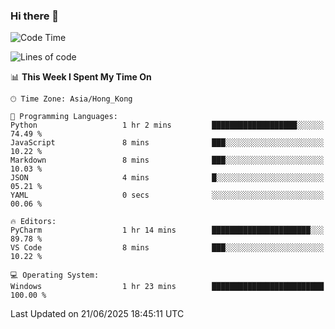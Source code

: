 ### Hi there 👋

<!--
**RoiexLee/RoiexLee** is a ✨ _special_ ✨ repository because its `README.md` (this file) appears on your GitHub profile.

Here are some ideas to get you started:

- 🔭 I’m currently working on ...
- 🌱 I’m currently learning ...
- 👯 I’m looking to collaborate on ...
- 🤔 I’m looking for help with ...
- 💬 Ask me about ...
- 📫 How to reach me: ...
- 😄 Pronouns: ...
- ⚡ Fun fact: ...
-->

<!--START_SECTION:waka-->
![Code Time](http://img.shields.io/badge/Code%20Time-1%2C175%20hrs%206%20mins-blue)

![Lines of code](https://img.shields.io/badge/From%20Hello%20World%20I%27ve%20Written-41.6%20thousand%20lines%20of%20code-blue)

📊 **This Week I Spent My Time On** 

```text
🕑︎ Time Zone: Asia/Hong_Kong

💬 Programming Languages: 
Python                   1 hr 2 mins         ███████████████████░░░░░░   74.49 % 
JavaScript               8 mins              ███░░░░░░░░░░░░░░░░░░░░░░   10.22 % 
Markdown                 8 mins              ███░░░░░░░░░░░░░░░░░░░░░░   10.03 % 
JSON                     4 mins              █░░░░░░░░░░░░░░░░░░░░░░░░   05.21 % 
YAML                     0 secs              ░░░░░░░░░░░░░░░░░░░░░░░░░   00.06 % 

🔥 Editors: 
PyCharm                  1 hr 14 mins        ██████████████████████░░░   89.78 % 
VS Code                  8 mins              ███░░░░░░░░░░░░░░░░░░░░░░   10.22 % 

💻 Operating System: 
Windows                  1 hr 23 mins        █████████████████████████   100.00 % 
```


 Last Updated on 21/06/2025 18:45:11 UTC
<!--END_SECTION:waka-->
